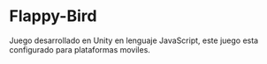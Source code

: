 # Flappy-Bird
Juego desarrollado en Unity en lenguaje JavaScript, este juego esta configurado para plataformas moviles.
